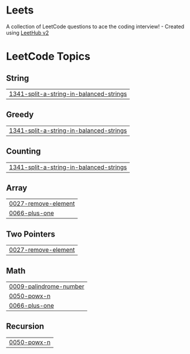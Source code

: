 # Leets
A collection of LeetCode questions to ace the coding interview! - Created using [LeetHub v2](https://github.com/arunbhardwaj/LeetHub-2.0)

<!---LeetCode Topics Start-->
# LeetCode Topics
## String
|  |
| ------- |
| [1341-split-a-string-in-balanced-strings](https://github.com/Panth-dat/Leets/tree/master/1341-split-a-string-in-balanced-strings) |
## Greedy
|  |
| ------- |
| [1341-split-a-string-in-balanced-strings](https://github.com/Panth-dat/Leets/tree/master/1341-split-a-string-in-balanced-strings) |
## Counting
|  |
| ------- |
| [1341-split-a-string-in-balanced-strings](https://github.com/Panth-dat/Leets/tree/master/1341-split-a-string-in-balanced-strings) |
## Array
|  |
| ------- |
| [0027-remove-element](https://github.com/Panth-dat/Leets/tree/master/0027-remove-element) |
| [0066-plus-one](https://github.com/Panth-dat/Leets/tree/master/0066-plus-one) |
## Two Pointers
|  |
| ------- |
| [0027-remove-element](https://github.com/Panth-dat/Leets/tree/master/0027-remove-element) |
## Math
|  |
| ------- |
| [0009-palindrome-number](https://github.com/Panth-dat/Leets/tree/master/0009-palindrome-number) |
| [0050-powx-n](https://github.com/Panth-dat/Leets/tree/master/0050-powx-n) |
| [0066-plus-one](https://github.com/Panth-dat/Leets/tree/master/0066-plus-one) |
## Recursion
|  |
| ------- |
| [0050-powx-n](https://github.com/Panth-dat/Leets/tree/master/0050-powx-n) |
<!---LeetCode Topics End-->